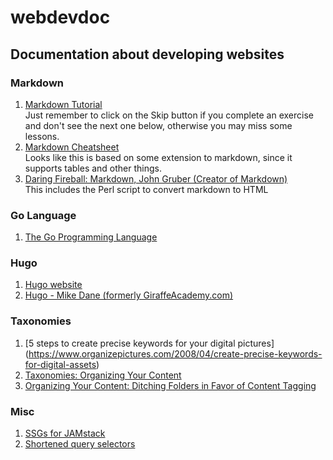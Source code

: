 # webdevdoc
## Documentation about developing websites

### Markdown  
1. [Markdown Tutorial](https://www.markdowntutorial.com/)  
 Just remember to click on the Skip button if you complete an exercise and don't see the next one below, otherwise you may miss some lessons. 
2. [Markdown Cheatsheet](https://github.com/adam-p/markdown-here/wiki/Markdown-Cheatsheet#html)  
 Looks like this is based on some extension to markdown, since it supports tables and other things.
3. [Daring Fireball: Markdown, John Gruber (Creator of Markdown)](https://daringfireball.net/projects/markdown/)  
 This includes the Perl script to convert markdown to HTML

### Go Language
1. [The Go Programming Language](https://golang.org/)

### Hugo
1. [Hugo website](https://gohugo.io/)
2. [Hugo - Mike Dane (formerly GiraffeAcademy.com)](https://www.mikedane.com/static-site-generators/hugo/)

### Taxonomies
1. [5 steps to create precise keywords for your digital pictures] (https://www.organizepictures.com/2008/04/create-precise-keywords-for-digital-assets)
2. [Taxonomies: Organizing Your Content](https://dotcms.com/docs/latest/taxonomies-organizing-your-content)
3. [Organizing Your Content: Ditching Folders in Favor of Content Tagging](https://techwhirl.com/organizing-content-by-content-tagging/)

### Misc
1. [SSGs for JAMstack](https://www.staticgen.com/)
2. [Shortened query selectors](https://developer.mozilla.org/en-US/docs/Archive/Add-ons/Code_snippets/QuerySelector)
